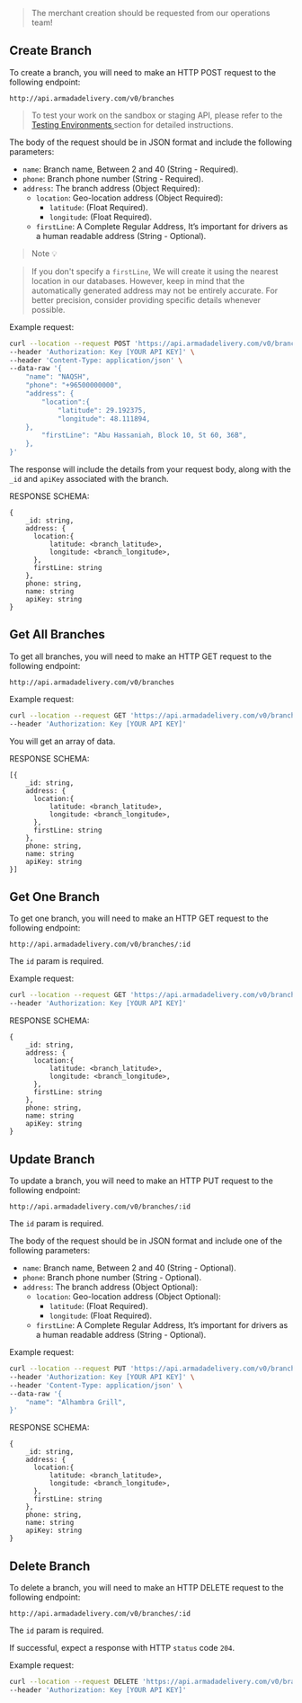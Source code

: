 > The merchant creation should be requested from our operations team!

## Create Branch

To create a branch, you will need to make an HTTP POST request to the following endpoint:

```
http://api.armadadelivery.com/v0/branches
```

> To test your work on the sandbox or staging API, please refer to the [Testing Environments ](/sandbox_access) section for detailed instructions.

The body of the request should be in JSON format and include the following parameters:

* `name`: Branch name, Between 2 and 40 (String - Required).
* `phone`: Branch phone number (String - Required).
* `address`: The branch address (Object Required):
    - `location`: Geo-location address (Object Required):
        - `latitude`: (Float Required). 
        - `longitude`: (Float Required).
    - `firstLine`: A Complete Regular Address, It’s important for drivers as a human readable address (String - Optional).

> Note 💡

> If you don't specify a `firstLine`, We will create it using the nearest location in our databases. However, keep in mind that the automatically generated address may not be entirely accurate. For better precision, consider providing specific details whenever possible.

Example request:

```bash
curl --location --request POST 'https://api.armadadelivery.com/v0/branches' \
--header 'Authorization: Key [YOUR API KEY]' \
--header 'Content-Type: application/json' \
--data-raw '{
    "name": "NAQSH",
    "phone": "+96500000000",
    "address": {
        "location":{
	        "latitude": 29.192375,
	        "longitude": 48.111894,
	},
        "firstLine": "Abu Hassaniah, Block 10, St 60, 36B",
    },
}'
```

The response will include the details from your request body, along with the `_id` and `apiKey` associated with the branch.

RESPONSE SCHEMA:
```
{
	_id: string,
	address: {
	  location:{
		  latitude: <branch_latitude>,
		  longitude: <branch_longitude>,
	  },
	  firstLine: string
	},
	phone: string,
	name: string
	apiKey: string
}
```

## Get All Branches

To get all branches, you will need to make an HTTP GET request to the following endpoint:

```
http://api.armadadelivery.com/v0/branches
```

Example request:

```bash
curl --location --request GET 'https://api.armadadelivery.com/v0/branches' \
--header 'Authorization: Key [YOUR API KEY]'
```

You will get an array of data.

RESPONSE SCHEMA:
```
[{
	_id: string,
	address: {
	  location:{
		  latitude: <branch_latitude>,
		  longitude: <branch_longitude>,
	  },
	  firstLine: string
	},
	phone: string,
	name: string
	apiKey: string
}]
```

## Get One Branch

To get one branch, you will need to make an HTTP GET request to the following endpoint:

```
http://api.armadadelivery.com/v0/branches/:id
```

The `id` param is required.

Example request:

```bash
curl --location --request GET 'https://api.armadadelivery.com/v0/branches/5eef2043bfa02f001c17b229' \
--header 'Authorization: Key [YOUR API KEY]'
```

RESPONSE SCHEMA:
```
{
	_id: string,
	address: {
	  location:{
		  latitude: <branch_latitude>,
		  longitude: <branch_longitude>,
	  },
	  firstLine: string
	},
	phone: string,
	name: string
	apiKey: string
}
```

## Update Branch

To update a branch, you will need to make an HTTP PUT request to the following endpoint:

```
http://api.armadadelivery.com/v0/branches/:id
```

The `id` param is required.

The body of the request should be in JSON format and include one of the following parameters:

* `name`: Branch name, Between 2 and 40 (String - Optional).
* `phone`: Branch phone number (String - Optional).
* `address`: The branch address (Object Optional):
    - `location`: Geo-location address (Object Optional):
        - `latitude`: (Float Required). 
        - `longitude`: (Float Required).
    - `firstLine`: A Complete Regular Address, It’s important for drivers as a human readable address (String - Optional).

Example request:

```bash
curl --location --request PUT 'https://api.armadadelivery.com/v0/branches/5eef2043bfa02f001c17b229' \
--header 'Authorization: Key [YOUR API KEY]' \
--header 'Content-Type: application/json' \
--data-raw '{
    "name": "Alhambra Grill",
}'
```

RESPONSE SCHEMA:
```
{
	_id: string,
	address: {
	  location:{
		  latitude: <branch_latitude>,
		  longitude: <branch_longitude>,
	  },
	  firstLine: string
	},
	phone: string,
	name: string
	apiKey: string
}
```

## Delete Branch

To delete a branch, you will need to make an HTTP DELETE request to the following endpoint:

```
http://api.armadadelivery.com/v0/branches/:id
```

The `id` param is required.

If successful, expect a response with HTTP `status` code `204`.

Example request:

```bash
curl --location --request DELETE 'https://api.armadadelivery.com/v0/branches/5eef2043bfa02f001c17b229' \
--header 'Authorization: Key [YOUR API KEY]'
```
